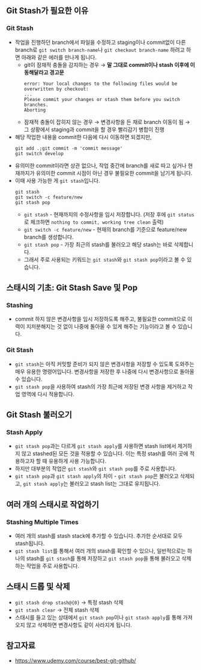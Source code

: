 ## Git Stash가 필요한 이유

### Git Stash

- 작업을 진행하던 branch에서 파일을 수정하고 staging이나 commit없이 다른 branch로 `git switch branch-name`나 `git checkout branch-name` 하려고 하면 아래와 같은 에러를 만나게 됩니다.
  - git이 잠재적 충돌을 감지하는 경우 → **말 그대로 commit이나 stash 이후에 이동해달라고 경고문**
    ```
    error: Your local changes to the following files would be overwritten by checkout:
    ...
    Please commit your changes or stash them before you switch branches.
    Aborting
    ```
  - 잠재적 충돌이 잡히지 않는 경우 → 변경사항을 든 채로 branch 이동이 됨 → 그 상황에서 staging과 commit을 할 경우 빨리감기 병합이 진행
- 해당 작업한 내용을 commit한 다음에 다시 이동하면 되겠지만,
  ```
  git add .;git commit -m 'commit message'
  git switch develop
  ```
- 유의미한 commit이라면 상관 없으나, 작업 중간에 branch를 새로 따고 싶거나 현재까지가 유의미한 commit 시점이 아닌 경우 불필요한 commit을 남기게 됩니다.
- 이때 사용 가능한 게 `git stash`입니다.
  ```
  git stash
  git switch -c feature/new
  git stash pop
  ```
  - `git stash` - 현재까지의 수정사항을 임시 저장합니다. (저장 후에 `git status`로 체크하면 `nothing to commit, working tree clean` 출력)
  - `git switch -c feature/new` - 현재의 branch를 기준으로 feature/new branch를 생성합니다.
  - `git stash pop` - 가장 최근의 stash를 불러오고 해당 stash는 바로 삭제합니다.
  - 그래서 주로 사용되는 키워드는 `git stash`와 `git stash pop`이라고 볼 수 있습니다.

## 스태시의 기초: Git Stash Save 및 Pop

### Stashing

- commit 하지 않은 변경사항을 임시 저장하도록 해주고, 불필요한 commit으로 이력이 지저분해지는 것 없이 나중에 돌아올 수 있게 해주는 기능이라고 볼 수 있습니다.

### Git Stash

- `git stash`는 아직 커밋할 준비가 되지 않은 변경사항을 저장할 수 있도록 도와주는 매우 유용한 명령어입니다. 변경사항을 저장한 후 나중에 다시 변경사항으로 돌아올 수 있습니다.
- `git stash pop`을 사용하여 stash의 가장 최근에 저장된 변경 사항을 제거하고 작업 영역에 다시 적용합니다.

## Git Stash 불러오기

### Stash Apply

- `git stash pop`과는 다르게 `git stash apply`를 사용하면 stash list에서 제거하지 않고 stashed된 모든 것을 적용할 수 있습니다. 이는 특정 stash를 여러 곳에 적용하고자 할 때 유용하게 사용 가능합니다.
- 하지만 대부분의 작업은 `git stash`와 `git stash pop`를 주로 사용합니다.
- `git stash pop`과 `git stash apply`의 차이 - `git stash pop`은 불러오고 삭제되고, `git stash apply`는 불러오고 stash list는 그대로 유지됩니다.

## 여러 개의 스태시로 작업하기

### Stashing Multiple Times

- 여러 개의 stash를 stash stack에 추가할 수 있습니다. 추가한 순서대로 모두 stash됩니다.
- `git stash list`를 통해서 여러 개의 stash를 확인할 수 있으나, 일반적으로는 하나의 stash를 `git stash`를 통해 저장하고 `git stash pop`을 통해 불러오고 삭제하는 작업을 주로 사용합니다.

## 스태시 드롭 및 삭제

- `git stash drop stash@{0}` → 특정 stash 삭제
- `git stash clear` → 전체 stash 삭제
- 스태시를 들고 있는 상태에서 `git stash pop`이나 `git stash apply`를 통해 가져오지 않고 삭제하면 변경사항도 같이 사라지게 됩니다.

## 참고자료

- https://www.udemy.com/course/best-git-github/

